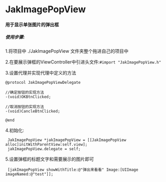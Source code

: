 # JakImagePopView
#### 用于显示单张图片的弹出框

##### 使用步骤:

1.将项目中 ./JakImagePopView 文件夹整个拖进自己的项目中

2.在要展示弹框的ViewController中引进头文件:`#import "JakImagePopView.h"`

3.设置代理<JakImagePopViewDelegate>并实现代理中定义的方法
```
@protocol JakImagePopViewDelegate

//确定按钮的实现方法
-(void)OKBtnClicked;

//取消按钮的实现方法
-(void)CancleBtnClicked;

@end
```

4.初始化:

```
 JakImagePopView *jakImagePopView = [[JakImagePopView alloc]initWithParentView:self.view];
 jakImagePopView.delegate = self;
```

5.设置弹框的标题文字和需要展示的图片即可

```
 [jakImagePopView showWithTitle:@"弹出来看看" Image:[UIImage imageNamed:@"test"]];
```
